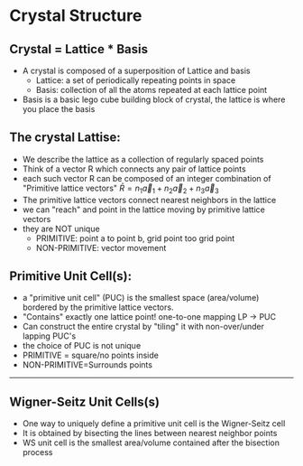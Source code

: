 # Crystal Structure
## Crystal = Lattice * Basis
- A crystal is composed of a superposition of Lattice and basis
	- Lattice: a set of periodically repeating points in space
	- Basis: collection of all the atoms repeated at each lattice point
- Basis is a basic lego cube building block of crystal, the lattice is where you place the basis
## The crystal Lattise:
- We describe the lattice as a collection of regularly spaced points
- Think of a vector R which connects any pair of lattice points
- each such vector R can be composed of an integer combination of "Primitive lattice vectors"
		$\bar{R}=n_{1}\vec{a}_{1}+n_{2}\vec{a}_{2}+n_{3}\vec{a}_{3}$
- The primitive lattice vectors connect nearest neighbors in the lattice
- we can "reach" and point in the lattice moving by primitive lattice vectors
- they are NOT unique
	- PRIMITIVE: point a to point b, grid point too grid point
	- NON-PRIMITIVE: vector movement
## Primitive Unit Cell(s):
- a "primitive unit cell" (PUC) is the smallest space (area/volume) bordered by the primitive lattice vectors.
- "Contains" exactly one lattice point! one-to-one mapping LP $\to$ PUC
- Can construct the entire crystal by "tiling" it with non-over/under lapping PUC's
- the choice of PUC is not unique
- PRIMITIVE = square/no points inside
- NON-PRIMITIVE=Surrounds points
___
## Wigner-Seitz Unit Cells(s)
- One way to uniquely define a primitive unit cell is the Wigner-Seitz cell
- It is obtained by bisecting the lines between nearest neighbor points
- WS unit cell is the smallest area/volume contained after the bisection process
